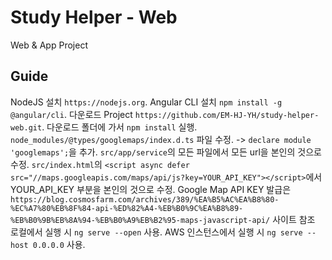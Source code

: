 # Study Helper - Web

Web & App Project

## Guide

NodeJS 설치 `https://nodejs.org`.
Angular CLI 설치 `npm install -g @angular/cli`.
다운로드 Project `https://github.com/EM-HJ-YH/study-helper-web.git`.
다운로드 폴더에 가서 `npm install` 실행.
`node_modules/@types/googlemaps/index.d.ts` 파일 수정.
-> `declare module 'googlemaps';`을 추가.
`src/app/service`의 모든 파일에서 모든 url을 본인의 것으로 수정.
`src/index.html`의 `<script async defer src="//maps.googleapis.com/maps/api/js?key=YOUR_API_KEY"></script>`에서 YOUR_API_KEY 부분을 본인의 것으로 수정.
Google Map API KEY 발급은 `https://blog.cosmosfarm.com/archives/389/%EA%B5%AC%EA%B8%80-%EC%A7%80%EB%8F%84-api-%ED%82%A4-%EB%B0%9C%EA%B8%89-%EB%B0%9B%EB%8A%94-%EB%B0%A9%EB%B2%95-maps-javascript-api/` 사이트 참조
로컬에서 실행 시 `ng serve --open` 사용.
AWS 인스턴스에서 실행 시 `ng serve --host 0.0.0.0` 사용.

